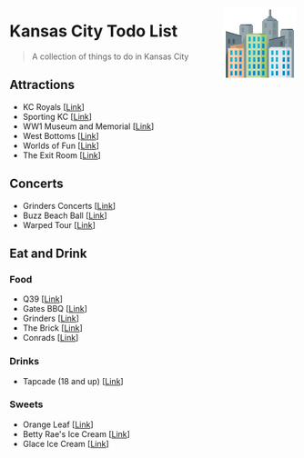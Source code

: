 [<img src="icon.png" align="right" />](https://www.emojione.com/)

# Kansas City Todo List
> A collection of things to do in Kansas City

## Attractions
* KC Royals \[[Link](https://www.mlb.com/royals/ballpark)]
* Sporting KC \[[Link](https://www.sportingkc.com/)]
* WW1 Museum and Memorial \[[Link](https://www.theworldwar.org/)]
* West Bottoms \[[Link](https://www.visitkc.com/west-bottoms)]
* Worlds of Fun \[[Link](https://www.worldsoffun.com/)]
* The Exit Room \[[Link](https://www.theexitroomkc.com/)]

## Concerts
* Grinders Concerts \[[Link](http://crossroadskc.com/)]
* Buzz Beach Ball \[[Link](http://beachballkc.com/)]
* Warped Tour \[[Link](https://vanswarpedtour.com/dates/bonner-springs/)]


## Eat and Drink
### Food
* Q39 \[[Link](https://q39kc.com/)]
* Gates BBQ \[[Link](https://gatesbbq.com/)]
* Grinders \[[Link](https://grinderspizza.com/)]
* The Brick \[[Link](http://www.thebrickkcmo.com/)]
* Conrads \[[Link](www.konradskc.com/menu.asp)]

### Drinks
* Tapcade (18 and up) \[[Link](http://www.tapcadekc.com/)]

### Sweets
* Orange Leaf \[[Link](https://www.orangeleafyogurt.com/)]
* Betty Rae's Ice Cream \[[Link](http://bettyraes.com/)]
* Glace Ice Cream \[[Link](http://www.glaceicecream.com/)]
